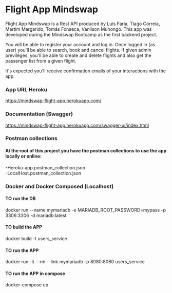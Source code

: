 # Flight App Mindswap

Flight App Mindswap is a Rest API produced by Luis Faria, Tiago Correia, Martim Margarido, Tomás Fonseca, Vanilson Muhongo. This app was developed during the Mindswap Bootcamp as the first backend project.

You will be able to register your account and log in.
Once logged in (as user) you'll be able to search, book and cancel flights.
If given admin previleges, you'll be able to create and delete flights and also get the passenger list from a given flight.

It's expected you'll receive confirmation emails of your interactions with the app.

### App URL Heroku
https://mindswap-flight-app.herokuapp.com/

### Documentation (Swagger)
https://mindswap-flight-app.herokuapp.com/swagger-ui/index.html

### Postman collections
#### At the root of this project you have the postman collections to use the app locally or online:<br/>
-Heroku-app.postman_collection.json<br/>
-LocalHost.postman_collection.json<br/>

### Docker and Docker Composed (Localhost)

#### TO run the DB
docker run --name mymariadb -e MARIADB_ROOT_PASSWORD=mypass -p 3306:3306 -d mariadb:latest

#### TO build the APP
docker build -t users_service . 

#### TO run the APP
docker run -it --rm --link mymariadb  -p 8080:8080 users_service

#### TO run the APP in compose
docker-compose up


